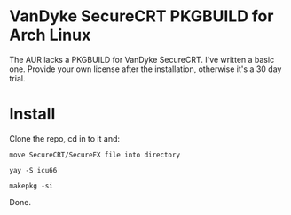 # VanDyke SecureCRT PKGBUILD for Arch Linux

The AUR lacks a PKGBUILD for VanDyke SecureCRT. I've written a basic one. Provide your own license after the installation, otherwise it's a 30 day trial.

# Install

Clone the repo, cd in to it and:

    move SecureCRT/SecureFX file into directory

    yay -S icu66

    makepkg -si

Done.

